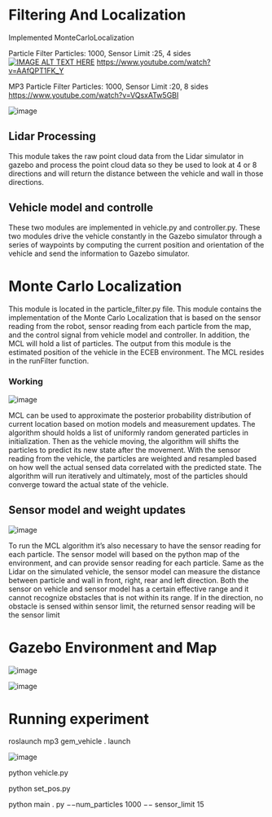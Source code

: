 # Filtering And Localization
Implemented MonteCarloLocalization

Particle Filter Particles: 1000, Sensor Limit :25, 4 sides
[![IMAGE ALT TEXT HERE](https://img.youtube.com/vi/YOUTUBE_VIDEO_ID_HERE/0.jpg)](https://www.youtube.com/watch?v=AAfQPT1FK_Y)
https://www.youtube.com/watch?v=AAfQPT1FK_Y

MP3 Particle Filter Particles: 1000, Sensor Limit :20, 8 sides
https://www.youtube.com/watch?v=VQsxATw5GBI

![image](https://user-images.githubusercontent.com/64373075/176821674-77c7fe33-ce2d-4028-abb4-685a75d74f48.png)

## Lidar Processing

This module takes the raw point cloud data from the Lidar simulator in gazebo and process the point cloud data so they be used to look at 4 or 8 directions and will return the distance between the vehicle and wall in those directions.

## Vehicle model and controlle
These two modules are implemented in vehicle.py and controller.py. These two modules drive the
vehicle constantly in the Gazebo simulator through a series of waypoints by computing the current position and orientation of the vehicle and send the information to Gazebo simulator.

 # Monte Carlo Localization
This module is located in the particle_filter.py file. This module contains the implementation of the Monte Carlo Localization that is based on the sensor reading from the robot, sensor reading from each particle from the map, and the control signal from vehicle model and controller. In addition, the MCL will hold a list of particles. The output from this module is the
estimated position of the vehicle in the ECEB environment. The MCL resides in the runFilter function.

### Working
![image](https://user-images.githubusercontent.com/64373075/176822525-1eb97460-9559-49f8-8605-8895b8028836.png)

MCL can be used to approximate the posterior probability distribution of current location based on motion models and measurement updates. The algorithm should holds a list of uniformly random generated particles in initialization. Then as the vehicle moving, the algorithm will shifts the particles to predict its new state after the movement. With the sensor reading from the vehicle, the particles are weighted and resampled based on how well the actual sensed data correlated with the predicted state. The algorithm will run iteratively and ultimately, most of the particles should converge toward the actual state of the vehicle.

 ## Sensor model and weight updates
 ![image](https://user-images.githubusercontent.com/64373075/176822764-8c0a8c2c-2de3-4801-b207-131aaee3bf9e.png)

To run the MCL algorithm it’s also necessary to have the sensor reading for each particle. The sensor model will based on the python map of the environment, and can provide sensor reading for each particle. Same as the Lidar on the simulated vehicle, the sensor model can measure the distance between particle and wall in front, right, rear and left direction.
 Both the sensor on vehicle and sensor model has a certain effective range and it cannot
recognize obstacles that is not within its range. If in the direction, no obstacle is sensed within sensor limit, the returned sensor reading will be the sensor limit

# Gazebo Environment and Map
![image](https://user-images.githubusercontent.com/64373075/176823251-c326428a-4984-4064-9cfc-bb19c666598d.png)

![image](https://user-images.githubusercontent.com/64373075/176823294-6df4c626-ce15-4b34-9844-2575eca8fa42.png)


# Running experiment
roslaunch mp3 gem_vehicle . launch

![image](https://user-images.githubusercontent.com/64373075/176823389-06a68cfa-e26f-48c3-bd3e-225a931fa8fe.png)

python vehicle.py

python set_pos.py

python main . py −−num_particles 1000 −− sensor_limit 15


